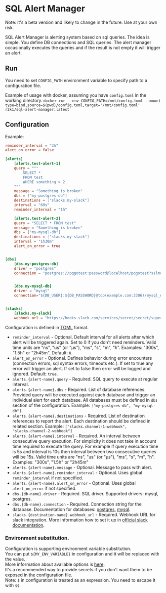 # SQL Alert Manager

Note: it's a beta version and likely to change in the future. Use at your own risk.

SQL Alert Manager is alerting system based on sql queries.
The idea is simple. You define DB connections and SQL queries. The alert manager occasionally executes the queries and if the result is not empty it will trigger an alert.

## Run

You need to set `CONFIG_PATH` environment variable to specify path to a configuration file.

Example of usage with docker, assuming you have `config.toml` in the working directory.
```docker run --env CONFIG_PATH=/mnt/config.toml --mount type=bind,source=$(pwd)/config.toml,target='/mnt/config.toml' r2k1/sql-alert-manager:latest```


## Configuration

Example:

```toml
reminder_interval = "3h"
alert_on_error = false

[alerts]
    [alerts.test-alert-1]
    query = """
        SELECT *
        FROM test
        WHERE something > 2
    """
    message = "Something is broken"
    dbs = ["my-postgres-db"]
    destinations = ["slacks.my-slack"]
    interval = "60s"
    reminder_interval = "1h"

    [alerts.test-alert-2]
    query = "SELECT * FROM test"
    message = "Something is broken"
    dbs = ["my-mysql-db"]
    destinations = ["slacks.my-slack"]
    interval = "1h30m"
    alert_on_error = true


[dbs]
    [dbs.my-postgres-db]
    driver = "postgres"
    connection = "postgres://pqgotest:password@localhost/pqgotest?sslmode=verify-full"


    [dbs.my-mysql-db]
    driver = "mysql"
    connection="${DB_USER}:${DB_PASSWORD}@tcp(example.com:3306)/mysql_db"


[slacks]
    [slacks.my-slack]
    webhook_url = "https://hooks.slack.com/services/secret/secret/supersecret"

```


Configuration is defined in [TOML](https://github.com/toml-lang/toml) format.
- `reminder_interval` - Optional. Default interval for all alerts after which alert will be triggered again. Set to 0 if you don't need reminders. Valid time units are "ns", "us" (or "µs"), "ms", "s", "m", "h". Examples: "300s", "1.5h" or "2h45m". Default: `0`.
- `alert_on_error` - Optional. Defines behavior during error encounters (connection errors, sql syntax errors, timeouts etc ). If set to true any error will trigger an alert. If set to false then error will be logged and ignored. Default: `true`.
- `alerts.{alert-name}.query` - Required. SQL query to execute at regular interval.
- `alerts.{alert-name}.dbs` - Required. List of database references. Provided query will be executed against each database and trigger an individual alert for each database. All databases must be defined in `dbs` section of the configuration. Example: `["my-postgres-db", "my-mysql-db"]`.
- `alerts.{alert-name}.destinations` - Required. List of destination references to report the alert. Each destination should be defined in related section. Example: `["slacks.channel-1-webhook", "slacks.channel-2-webhook"]`
- `alerts.{alert-name}.interval` - Required. An interval between consecutive query execution. For simplicity it does not take in account time required to execute the query. For example if query execution time is 5s and interval is 10s then interval between two consecutive queries will be 15s. Valid time units are "ns", "us" (or "µs"), "ms", "s", "m", "h". Examples: "300s", "1.5h" or "2h45m"
- `alerts.{alert-name}.message` - Optional. Message to pass with alert.
- `alerts.{alert-name}.reminder_interval` - Optional. Uses global `reminder_interval` if not specified.
- `alerts.{alert-name}.alert_on_error` - Optional. Uses global `alert_on_error` if not specified.
- `dbs.{db-name}.driver` - Required. SQL driver. Supported drivers: mysql, postgres.
- `dbs.{db-name}.connection` - Required. Connection string for the database. Documentation for databases: [postgres](https://www.postgresql.org/docs/current/libpq-connect.html#LIBPQ-CONNSTRING), [mysql](https://github.com/go-sql-driver/mysql#dsn-data-source-name).
- `slacks.{destination-name}.webhook_url` - Required. Webhook URL for slack integration. More information how to set it up in [official slack documentation](https://api.slack.com/messaging/webhooks).

### Environment substitution.

Configuration is supporting environment variable substitution.\
You can put `${MY_ENV_VARIABLE}` in configuration and it will be replaced with the value.\
More information about available options is [here](https://github.com/a8m/envsubst#docs).\
It's a recommended way to provide secrets if you don't want them to be exposed in the configuration file.\
Note: `$` in configuration is treated as an expression. You need to escape it with `$$`.

